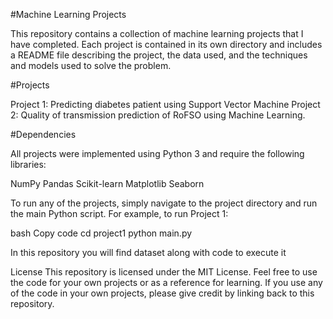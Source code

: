 #Machine Learning Projects


This repository contains a collection of machine learning projects that I have completed. Each project is contained in its own directory and includes a README file describing the project, the data used, and the techniques and models used to solve the problem.

#Projects


Project 1: Predicting diabetes patient using Support Vector Machine
Project 2: Quality of transmission prediction of RoFSO using Machine Learning.

#Dependencies

All projects were implemented using Python 3 and require the following libraries:

NumPy
Pandas
Scikit-learn
Matplotlib
Seaborn

To run any of the projects, simply navigate to the project directory and run the main Python script. For example, to run Project 1:

bash
Copy code
cd project1
python main.py

In this repository you will find dataset along with code to execute it

License
This repository is licensed under the MIT License. Feel free to use the code for your own projects or as a reference for learning. If you use any of the code in your own projects, please give credit by linking back to this repository.
